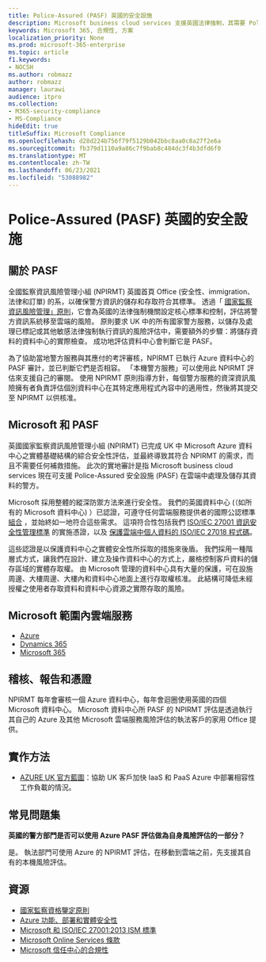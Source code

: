 ```yaml
---
title: Police-Assured (PASF) 英國的安全設施
description: Microsoft business cloud services 支援英國法律強制，其需要 Police-Assured 安全的設施才能處理及儲存在雲端中的資料。
keywords: Microsoft 365, 合規性, 方案
localization_priority: None
ms.prod: microsoft-365-enterprise
ms.topic: article
f1.keywords:
- NOCSH
ms.author: robmazz
author: robmazz
manager: laurawi
audience: itpro
ms.collection:
- M365-security-compliance
- MS-Compliance
hideEdit: true
titleSuffix: Microsoft Compliance
ms.openlocfilehash: d28d224b756f79f5129b042bbc8aa0c8a27f2e6a
ms.sourcegitcommit: fb379d1110a9a86c7f9bab8c484dc3f4b3dfd6f0
ms.translationtype: MT
ms.contentlocale: zh-TW
ms.lasthandoff: 06/23/2021
ms.locfileid: "53088982"
---
```

# <a name="police-assured-secure-facilities-pasf-united-kingdom"></a>Police-Assured (PASF) 英國的安全設施

## <a name="about-pasf"></a>關於 PASF

全國監察資訊風險管理小組 (NPIRMT) 英國首頁 Office (安全性、immigration、法律和訂單) 的系，以確保警方資訊的儲存和存取符合其標準。 透過「 [國家監察資訊風險管理」原則](http://library.college.police.uk/docs/APP-National-Policing-Information-Risk-Management-Policy.pdf)，它會為英國的法律強制機關設定核心標準和控制，評估將警方資訊系統移至雲端的風險。 原則要求 UK 中的所有國家警方服務，以儲存及處理已標記或其他敏感法律強制執行資訊的風險評估中，需要額外的步驟：將儲存資料的資料中心的實際檢查。 成功地評估資料中心會判斷它是 PASF。

為了協助當地警方服務與其應付的考評審核，NPIRMT 已執行 Azure 資料中心的 PASF 審計，並已判斷它們是否相容。 「本機警方服務」可以使用此 NPIRMT 評估來支援自己的審閱。 使用 NPIRMT 原則指導方針，每個警方服務的資深資訊風險擁有者負責評估個別資料中心在其特定應用程式內容中的適用性，然後將其提交至 NPIRMT 以供核准。

## <a name="microsoft-and-pasf"></a>Microsoft 和 PASF

英國國家監察資訊風險管理小組 (NPIRMT) 已完成 UK 中 Microsoft Azure 資料中心之實體基礎結構的綜合安全性評估，並最終導致其符合 NPIRMT 的需求，而且不需要任何補救措施。 此次的實地審計是指 Microsoft business cloud services 現在可支援 Police-Assured 安全設施 (PASF) 在雲端中處理及儲存其資料的警方。

Microsoft 採用整體的縱深防禦方法來進行安全性。 我們的英國資料中心 (（如所有的 Microsoft 資料中心) ）已認證，可遵守任何雲端服務提供者的國際公認標準 [組合](https://azure.microsoft.com/overview/trusted-cloud/) ，並始終如一地符合這些需求。 這項符合性包括我們 [ISO/IEC 27001 資訊安全性管理標準](offering-iso-27001.md) 的實施憑證，以及 [保護雲端中個人資料的 ISO/IEC 27018 程式碼](offering-iso-27018.md)。

這些認證是以保護資料中心之實體安全性所採取的措施來後盾。 我們採用一種階層式方式，讓我們在設計、建立及操作資料中心的方式上，嚴格控制客戶資料的儲存區域的實體存取權。 由 Microsoft 管理的資料中心具有大量的保護，可在設施周邊、大樓周邊、大樓內和資料中心地面上進行存取權核准。 此結構可降低未經授權之使用者存取資料和資料中心資源之實際存取的風險。

## <a name="microsoft-in-scope-cloud-services"></a>Microsoft 範圍內雲端服務

- [Azure](https://gallery.technet.microsoft.com/Overview-of-Azure-c1be3942)
- [Dynamics 365](https://download.microsoft.com/download/E/1/9/E1977163-7A86-4812-AC18-C03ADC958AAF/Microsoft_Dynamics_365_Cloud_Service_Compliance_Datasheet.pdf)
- [Microsoft 365](https://servicetrust.microsoft.com/ViewPage/TrustDocuments?command=Download&downloadType=Document&downloadId=9f756cce-b15d-45a9-94d7-6a583dee4401&docTab=6d000410-c9e9-11e7-9a91-892aae8839ad_Compliance_Guides)

## <a name="audits-reports-and-certificates"></a>稽核、報告和憑證

NPIRMT 每年會審核一個 Azure 資料中心，每年會迴圈使用英國的四個 Microsoft 資料中心。 Microsoft 資料中心所 PASF 的 NPIRMT 評估是透過執行其自己的 Azure 及其他 Microsoft 雲端服務風險評估的執法客戶的家用 Office 提供。

## <a name="how-to-implement"></a>實作方法

- [AZURE UK 官方藍圖](/azure/governance/blueprints/samples/ukofficial-uknhs)：協助 UK 客戶加快 IaaS 和 PaaS Azure 中部署相容性工作負載的情況。

## <a name="frequently-asked-questions"></a>常見問題集

**英國的警方部門是否可以使用 Azure PASF 評估做為自身風險評估的一部分？**

是。 執法部門可使用 Azure 的 NPIRMT 評估，在移動到雲端之前，先支援其自有的本機風險評估。

## <a name="resources"></a>資源

- [國家監察資格鑒定原則](http://library.college.police.uk/docs/APP-National-Policing-Accreditation-Policy-2013.pdf)
- [Azure 功能、部署和實體安全性](https://azure.microsoft.com/blog/azure-layered-approach-to-physical-security/)
- [Microsoft 和 ISO/IEC 27001:2013 ISM 標準](offering-iso-27001.md)
- [Microsoft Online Services 條款](https://www.microsoftvolumelicensing.com/DocumentSearch.aspx?Mode=3&DocumentTypeId=31)
- [Microsoft 信任中心的合規性](https://www.microsoft.com/trust-center/compliance/compliance-overview)
